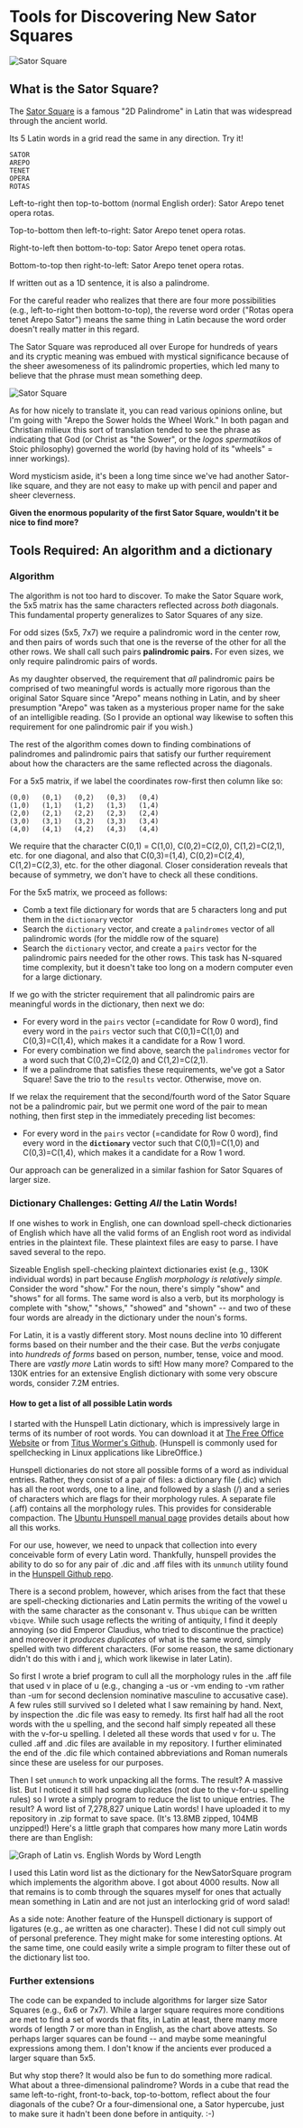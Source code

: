 # Tools for Discovering New Sator Squares
![Sator Square](https://upload.wikimedia.org/wikipedia/commons/thumb/7/71/Sator_Square_at_Opp%C3%A8de.jpg/330px-Sator_Square_at_Opp%C3%A8de.jpg)
## What is the Sator Square?
The [Sator Square](https://en.wikipedia.org/wiki/Sator_Square) is a famous "2D Palindrome" in Latin that was widespread through the ancient world.  

Its 5 Latin words in a grid read the same in any direction.  Try it!
```
SATOR
AREPO
TENET
OPERA
ROTAS
```
Left-to-right then top-to-bottom (normal English order): Sator Arepo tenet opera rotas.

Top-to-bottom then left-to-right: Sator Arepo tenet opera rotas.

Right-to-left then bottom-to-top: Sator Arepo tenet opera rotas.

Bottom-to-top then right-to-left: Sator Arepo tenet opera rotas.

If written out as a 1D sentence, it is also a palindrome.

For the careful reader who realizes that there are four more possibilities (e.g., left-to-right then bottom-to-top), the reverse word order ("Rotas opera tenet Arepo Sator") means the same thing in Latin because the word order doesn't really matter in this regard.

The Sator Square was reproduced all over Europe for hundreds of years and its cryptic meaning was embued with mystical significance because of the sheer awesomeness of its palindromic properties, which led many to believe that the phrase must mean something deep.

![Sator Square](https://upload.wikimedia.org/wikipedia/commons/thumb/d/d0/Grenoble_-_Sator_02.jpg/330px-Grenoble_-_Sator_02.jpg)

As for how nicely to translate it, you can read various opinions online, but I'm going with "Arepo the Sower holds the Wheel Work."  In both pagan and Christian milieux this sort of translation tended to see the phrase as indicating that God (or Christ as "the Sower", or the *logos spermatikos* of Stoic philosophy) governed the world (by having hold of its "wheels" = inner workings).

Word mysticism aside, it's been a long time since we've had another Sator-like square, and they are not easy to make up with pencil and paper and sheer cleverness.  

**Given the enormous popularity of the first Sator Square, wouldn't it be nice to find more?**

## Tools Required: An algorithm and a dictionary
### Algorithm
The algorithm is not too hard to discover.  To make the Sator Square work, the 5x5 matrix has the same characters reflected across *both* diagonals.  This fundamental property generalizes to Sator Squares of any size.  

For odd sizes (5x5, 7x7) we require a palindromic word in the center row, and then pairs of words such that one is the reverse of the other for all the other rows. We shall call such pairs **palindromic pairs.**  For even sizes, we only require palindromic pairs of words.

As my daughter observed, the requirement that *all* palindromic pairs be comprised of two meaningful words is actually more rigorous than the original Sator Square since "Arepo" means nothing in Latin, and by sheer presumption "Arepo" was taken as a mysterious proper name for the sake of an intelligible reading.  (So I provide an optional way likewise to soften this requirement for one palindromic pair if you wish.)

The rest of the algorithm comes down to finding combinations of palindromes and palindromic pairs that satisfy our further requirement about how the characters are the same reflected across the diagonals.

For a 5x5 matrix, if we label the coordinates row-first then column like so:
```
(0,0)   (0,1)   (0,2)   (0,3)   (0,4)
(1,0)   (1,1)   (1,2)   (1,3)   (1,4)
(2,0)   (2,1)   (2,2)   (2,3)   (2,4)
(3,0)   (3,1)   (3,2)   (3,3)   (3,4)
(4,0)   (4,1)   (4,2)   (4,3)   (4,4)
```
We require that the character C(0,1) = C(1,0), C(0,2)=C(2,0), C(1,2)=C(2,1), etc. for one diagonal, and also that C(0,3)=(1,4), C(0,2)=C(2,4), C(1,2)=C(2,3), etc. for the other diagonal.  Closer consideration reveals that because of symmetry, we don't have to check all these conditions.

For the 5x5 matrix, we proceed as follows:
- Comb a text file dictionary for words that are 5 characters long and put them in the `dictionary` vector
- Search the `dictionary` vector, and create a `palindromes` vector of all palindromic words (for the middle row of the square)
- Search the `dictionary` vector, and create a `pairs` vector for the palindromic pairs needed for the other rows.  This task has N-squared time complexity, but it doesn't take too long on a modern computer even for a large dictionary.

If we go with the stricter requirement that all palindromic pairs are meaningful words in the dictionary, then next we do:
- For every word in the `pairs` vector (=candidate for Row 0 word), find every word in the `pairs` vector such that C(0,1)=C(1,0) and C(0,3)=C(1,4), which makes it a candidate for a Row 1 word.
- For every combination we find above, search the `palindromes` vector for a word such that C(0,2)=C(2,0) and C(1,2)=C(2,1).
- If we a palindrome that satisfies these requirements, we've got a Sator Square!  Save the trio to the `results` vector.  Otherwise, move on.

If we relax the requirement that the second/fourth word of the Sator Square not be a palindromic pair, but we permit one word of the pair to mean nothing, then first step in the immediately preceding list becomes:
- For every word in the `pairs` vector (=candidate for Row 0 word), find every word in the **`dictionary`** vector such that C(0,1)=C(1,0) and C(0,3)=C(1,4), which makes it a candidate for a Row 1 word.

Our approach can be generalized in a similar fashion for Sator Squares of larger size.

### Dictionary Challenges: Getting *All* the Latin Words!
If one wishes to work in English, one can download spell-check dictionaries of English which have all the valid forms of an English root word as individal entries in the plaintext file.  These plaintext files are easy to parse.  I have saved several to the repo.  

Sizeable English spell-checking plaintext dictionaries exist (e.g., 130K individual words) in part because *English morphology is relatively simple.*  Consider the word "show."  For the noun, there's simply "show" and "shows" for all forms.  The same word is also a verb, but its morphology is complete with "show," "shows," "showed" and "shown" -- and two of these four words are already in the dictionary under the noun's forms.

For Latin, it is a vastly different story.  Most nouns decline into 10 different forms based on their number and the their case.  But the *verbs* conjugate into *hundreds of forms* based on person, number, tense, voice and mood.  There are *vastly more* Latin words to sift!  How many more?  Compared to the 130K entries for an extensive English dictionary with some very obscure words, consider 7.2M entries.

#### How to get a list of all possible Latin words
I started with the Hunspell Latin dictionary, which is impressively large in terms of its number of root words.  You can download it at [The Free Office Website](https://www.freeoffice.com/en/download/dictionaries) or from [Titus Wormer's Github](https://github.com/wooorm/dictionaries/tree/main/dictionaries).  (Hunspell is commonly used for spellchecking in Linux applications like LibreOffice.)

Hunspell dictionaries do not store all possible forms of a word as individual entries.  Rather, they consist of a pair of files: a dictionary file (.dic) which has all the root words, one to a line, and followed by a slash (/) and a series of characters which are flags for their morphology rules.  A separate file (.aff) contains all the morphology rules.  This provides for considerable compaction.  The [Ubuntu Hunspell manual page](http://manpages.ubuntu.com/manpages/bionic/man5/hunspell.5.html) provides details about how all this works.

For our use, however, we need to unpack that collection into every conceivable form of every Latin word.  Thankfully, hunspell provides the ability to do so for any pair of .dic and .aff files with its `unmunch` utility found in the [Hunspell Github repo](https://github.com/hunspell/hunspell/tree/master/src/tools).

There is a second problem, however, which arises from the fact that these are spell-checking dictionaries and Latin permits the writing of the vowel u with the same character as the consonant v.  Thus `ubique` can be written `vbiqve`.  While such usage reflects the writing of antiquity, I find it deeply annoying (so did Emperor Claudius, who tried to discontinue the practice) and moreover it *produces duplicates* of what is the same word, simply spelled with two different characters.  (For some reason, the same dictionary didn't do this with i and j, which work likewise in later Latin).

So first I wrote a brief program to cull all the morphology rules in the .aff file that used v in place of u (e.g., changing a -us or -vm ending to -vm rather than -um for second declension nominative masculine to accusative case).  A few rules still survived so I deleted what I saw remaining by hand.  Next, by inspection the .dic file was easy to remedy.  Its first half had all the root words with the u spelling, and the second half simply repeated all these with the v-for-u spelling.  I deleted all these words that used v for u.  The culled .aff and .dic files are available in my repository.  I further eliminated the end of the .dic file which contained abbreviations and Roman numerals since these are useless for our purposes.

Then I set `unmunch` to work unpacking all the forms.  The result?  A massive list.  But I noticed it still had some duplicates (not due to the v-for-u spelling rules) so I wrote a simply program to reduce the list to unique entries.  The result?  A word list of 7,278,827 unique Latin words! I have uploaded it to my repository in .zip format to save space.  (It's 13.8MB zipped, 104MB unzipped!)  Here's a little graph that compares how many more Latin words there are than English:

![Graph of Latin vs. English Words by Word Length](/images/LatinVsEnglishWords.png)

I used this Latin word list as the dictionary for the NewSatorSquare program which implements the algorithm above.  I got about 4000 results.  Now all that remains is to comb through the squares myself for ones that actually mean something in Latin and are not just an interlocking grid of word salad!

As a side note: Another feature of the Hunspell dictionary is support of ligatures (e.g., ae written as one character).  These I did not cull simply out of personal preference.  They might make for some interesting options.  At the same time, one could easily write a simple program to filter these out of the dictionary list too.

### Further extensions
The code can be expanded to include algorithms for larger size Sator Squares (e.g., 6x6 or 7x7).  While a larger square requires more conditions are met to find a set of words that fits, in Latin at least, there many more words of length 7 or more than in English, as the chart above attests.  So perhaps larger squares can be found -- and maybe some meaningful expressions among them.  I don't know if the ancients ever produced a larger square than 5x5.

But why stop there?  It would also be fun to do something more radical.  What about a three-dimensional palindrome?  Words in a cube that read the same left-to-right, front-to-back, top-to-bottom, reflect about the four diagonals of the cube?  Or a four-dimensional one, a Sator hypercube, just to make sure it hadn't been done before in antiquity.  :-)

